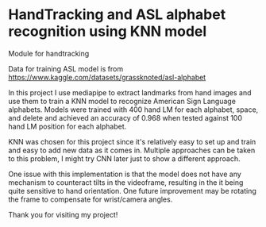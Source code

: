 # HandTracking and ASL alphabet recognition using KNN model
Module for handtracking

Data for training ASL model is from https://www.kaggle.com/datasets/grassknoted/asl-alphabet

In this project I use mediapipe to extract landmarks from hand images and use them to train a KNN model to recognize American Sign Language alphabets. 
Models were trained with 400 hand LM for each alphabet, space, and delete and achieved an accuracy of 0.968 when tested against 100 hand LM position for each alphabet. 

KNN was chosen for this project since it's relatively easy to set up and train and easy to add new data as it comes in. Multiple approaches can be taken to this problem, I might try CNN later just to show a different approach.

One issue with this implementation is that the model does not have any mechanism to counteract tilts in the videoframe, resulting in the it being quite sensitive to hand orientation. One future improvement may be rotating the frame to compensate for wrist/camera angles.

Thank you for visiting my project!
